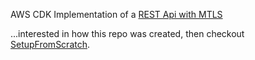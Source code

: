 AWS CDK Implementation of a [REST Api with MTLS](https://docs.aws.amazon.com/apigateway/latest/developerguide/rest-api-mutual-tls.html)

...interested in how this repo was created, then checkout [SetupFromScratch](SetupFromScratch.md).